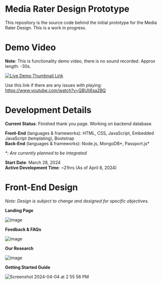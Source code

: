 <h1> Media Rater Design Prototype </h1>
This repository is the source code behind the initial prototype for the Media Rater Design. This is a work in progress.  

<h1> Demo Video </h1>

**Note**: This is functionality demo video, there is no sound recorded. Approx length: -30s. 

[![Live Demo Thumbnail Link](https://img.youtube.com/vi/QBUIi6sa2BQ/0.jpg)](https://www.youtube.com/watch?v=QBUIi6sa2BQ)

Use this link if there are any issues with playing: https://www.youtube.com/watch?v=QBUIi6sa2BQ

<h1> Development Details </h1>

**Current Status**: Finished thank you page. Working on backend database.

**Front-End** (languages & frameworks): HTML, CSS, JavaScript, Embedded JavaScript (templating), Bootstrap  
**Back-End** (languages & frameworks): Node.js, MongoDB*, Passport.js* 

_*: Are currently planned to be integrated_

**Start Date**: March 28, 2024  
**Active Development Time**: ~21hrs (As of April 8, 2024)

<h1> Front-End Design </h1>

_Note: Design is subject to change and designed for specific objectives._


**Landing Page**

![image](https://github.com/OP-Patel/stimuli-prototype/assets/133251616/bf23c59c-3e63-494a-a98d-9b19bfb86464)

**Feedback & FAQs**

![image](https://github.com/OP-Patel/stimuli-prototype/assets/133251616/e0446e9f-56a9-4868-9f73-851488bb78a2)

**Our Research**

![image](https://github.com/OP-Patel/stimuli-prototype/assets/133251616/d7392b87-6931-4dea-b890-7ceb5bd4be53)

**Getting Started Guide**

![Screenshot 2024-04-04 at 2 55 56 PM](https://github.com/OP-Patel/stimuli-prototype/assets/133251616/20f64ca3-7fac-40fd-a803-a314f620ed42)
